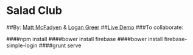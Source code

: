 Salad Club
==========


##By: [Matt McFadyen](http://twitter.com/@mattmcfad) & [Logan Greer](http://twitter.com/@logan_greer)
##[Live Demo](http://mmcfadyen.ca/saladclub)
###To collaborate: 

####npm install 
####bower install firebase
####bower install firebase-simple-login
####grunt serve